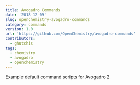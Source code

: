 ```yaml
---
title: Avogadro Commands
date: '2018-12-09'
slug: openchemistry-avogadro-commands
category: commands
version: 1.0
url: 'https://github.com/OpenChemistry/avogadro-commands'
contributors:
  - ghutchis
tags:
  - chemistry
  - avogadro
  - openchemistry
---
```

Example default command scripts for Avogadro 2

